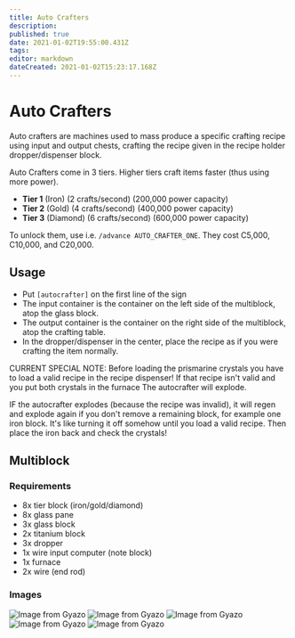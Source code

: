 ```yaml
---
title: Auto Crafters
description: 
published: true
date: 2021-01-02T19:55:00.431Z
tags: 
editor: markdown
dateCreated: 2021-01-02T15:23:17.168Z
---
```


# Auto Crafters
Auto crafters are machines used to mass produce a specific crafting recipe using input and output chests,
crafting the recipe given in the recipe holder dropper/dispenser block.

Auto Crafters come in 3 tiers. Higher tiers craft items faster (thus using more power).

- **Tier 1** (Iron) (2 crafts/second) (200,000 power capacity)
- **Tier 2** (Gold) (4 crafts/second) (400,000 power capacity)
- **Tier 3** (Diamond) (6 crafts/second) (600,000 power capacity)

To unlock them, use i.e. `/advance AUTO_CRAFTER_ONE`. They cost C5,000, C10,000, and C20,000.

## Usage

- Put `[autocrafter]` on the first line of the sign
- The input container is the container on the left side of the multiblock, atop the glass block.
- The output container is the container on the right side of the multiblock, atop the crafting table.
- In the dropper/dispenser in the center, place the recipe as if you were crafting the item normally.

CURRENT SPECIAL NOTE:
Before loading the prismarine crystals you have to load a valid recipe in the recipe dispenser! If that recipe isn't valid and you put both crystals in the furnace The autocrafter will explode.

IF the autocrafter explodes (because the recipe was invalid), it will regen and explode again if you don't remove a remaining block, for example one iron block. It's like turning it off somehow until you load a valid recipe. Then place the iron back and check the crystals!

## Multiblock
### Requirements
* 8x tier block (iron/gold/diamond) 
* 8x glass pane
* 3x glass block
* 2x titanium block
* 3x dropper
* 1x wire input computer (note block) 
* 1x furnace
* 2x wire (end rod)

### Images
![Image from Gyazo](https://i.gyazo.com/31e73021635a2ce3baf62e67972c701d.png)
![Image from Gyazo](https://i.gyazo.com/18da692ced557272ece3967c569df8f7.png)
![Image from Gyazo](https://i.gyazo.com/d42acba4ee5b58ec9092fb947a3db8d3.png)
![Image from Gyazo](https://i.gyazo.com/429eb5e6b5902d814b9f1adf714f54ae.png)
![Image from Gyazo](https://i.gyazo.com/44ee0a0a497b19c1a10ab6c7b58dda24.png)
